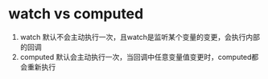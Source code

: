 # watch vs computed 
1. watch 默认不会主动执行一次，且watch是监听某个变量的变更，会执行内部的回调
2. computed 默认会主动执行一次，当回调中任意变量值变更时，computed都会重新执行

